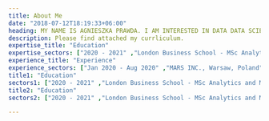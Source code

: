 ```yaml
---
title: About Me
date: "2018-07-12T18:19:33+06:00"
heading: MY NAME IS AGNIESZKA PRAWDA. I AM INTERESTED IN DATA DATA SCIENCE, PRODUCT MANAGEMENT & BUSINESS DEVELOPMENT
description: Please find attached my currliculum.
expertise_title: "Education"
expertise_sectors: ["2020 - 2021" ,"London Business School - MSc Analytics and Management", "2016 - 2019", "Warsaw School of Economics - BSc Quantitative Methods in Economics and Information Systems", "DAAD certificated interdisciplinary specialisation in German: Management of German-Polish Business Relations", "2018 - 2019" ,"ZHAW School of Management and Law - BSc International Business and Marketing"]
experience_title: "Experience"
experience_sectors: ["Jan 2020 - Aug 2020" ,"MARS INC., Warsaw, Poland" ,"Category Leadership & Development Specialst/ Strategic Analyst", "Jul 2019 - Dec 2019", "MARS INC., Warsaw, Poland", "Customer and Market Insights Intern/ Business Analyst", "2017- 2018" ,"LET'S STARTUP! EXPO", "Project Manager"]
title1: "Education"
sectors1: ["2020 - 2021" ,"London Business School - MSc Analytics and Management", "2016 - 2019", "Warsaw School of Economics - BSc Quantitative Methods in Economics and Information Systems", "DAAD certificated interdisciplinary specialisation in German: Management of German-Polish Business Relations", "2018 - 2019" ,"ZHAW School of Management and Law - BSc International Business and Marketing"]
title2: "Education"
sectors2: ["2020 - 2021" ,"London Business School - MSc Analytics and Management", "2016 - 2019", "Warsaw School of Economics - BSc Quantitative Methods in Economics and Information Systems", "DAAD certificated interdisciplinary specialisation in German: Management of German-Polish Business Relations", "2018 - 2019" ,"ZHAW School of Management and Law - BSc International Business and Marketing"]

---
```

